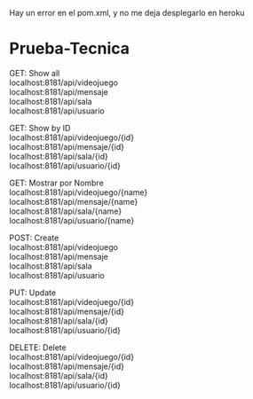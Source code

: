 Hay un error en el pom.xml, y no me deja desplegarlo en heroku

# Prueba-Tecnica

GET: Show all  
localhost:8181/api/videojuego  
localhost:8181/api/mensaje  
localhost:8181/api/sala  
localhost:8181/api/usuario

GET: Show by ID  
localhost:8181/api/videojuego/{id}  
localhost:8181/api/mensaje/{id}  
localhost:8181/api/sala/{id}  
localhost:8181/api/usuario/{id}
  
GET: Mostrar por Nombre  
localhost:8181/api/videojuego/{name}  
localhost:8181/api/mensaje/{name}  
localhost:8181/api/sala/{name}  
localhost:8181/api/usuario/{name}
  
POST: Create  
localhost:8181/api/videojuego  
localhost:8181/api/mensaje  
localhost:8181/api/sala  
localhost:8181/api/usuario

PUT: Update  
localhost:8181/api/videojuego/{id}  
localhost:8181/api/mensaje/{id}  
localhost:8181/api/sala/{id}  
localhost:8181/api/usuario/{id}

DELETE: Delete  
localhost:8181/api/videojuego/{id}  
localhost:8181/api/mensaje/{id}  
localhost:8181/api/sala/{id}  
localhost:8181/api/usuario/{id}
